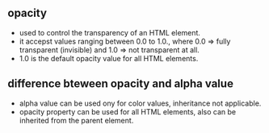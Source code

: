 ## opacity
* used to control the transparency of an HTML element.
* it accepst values ranging between 0.0 to 1.0., where 0.0 => fully transparent (invisible) and 1.0 => not transparent at all.
* 1.0 is the default opacity value for all HTML elements.

## difference bteween opacity and alpha value
* alpha value can be used ony for color values, inheritance not applicable.
* opacity property can be used for all HTML elements, also can be inherited from the parent element.
